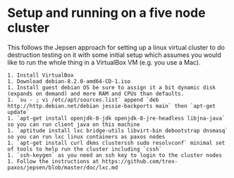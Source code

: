 # Setup and running on a five node cluster

This follows the Jepsen approach for setting up a linux virtual cluster to do destruction testing on it with some initial setup which assumes you would like to run the whole thing in a VirtualBox VM (e.g. you use a Mac). 

    1. Install VirtualBox 
    1. Download debian-8.2.0-amd64-CD-1.iso
    1. Install guest debian OS be sure to assign it a bit dynamic disk (expands on demand) and more RAM and CPUs than defaults. 
    1. `su - ; vi /etc/apt/sources.list` append `deb http://http.debian.net/debian jessie-backports main` then `apt-get update`
    1. `apt-get install openjdk-8-jdk openjdk-8-jre-headless libjna-java` so you can run client java on this machine
    1. `aptitude install lxc bridge-utils libvirt-bin debootstrap dnsmasq` so you can run lxc linux containers as paxos nodes
    1. `apt-get install curl dkms clusterssh sudo resolvconf` minimal set of tools to help run the cluster including `cssh`
    1. `ssh-keygen` as you need an ssh key to login to the cluster nodes
    1. Follow the instructions at https://github.com/trex-paxos/jepsen/blob/master/doc/lxc.md

